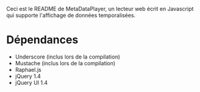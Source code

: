 Ceci est le README de MetaDataPlayer, un lecteur web écrit en Javascript qui supporte l'affichage de données temporalisées.

Dépendances 
===========

- Underscore (inclus lors de la compilation)
- Mustache (inclus lors de la compilation)
- Raphael.js
- jQuery 1.4
- jQuery UI 1.4 
